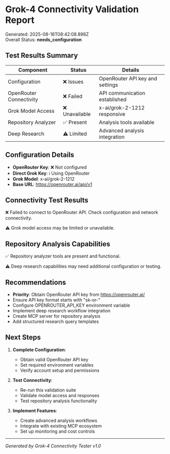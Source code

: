 # Grok-4 Connectivity Validation Report

Generated: 2025-08-16T08:42:08.898Z  
Overall Status: **needs_configuration**

## Test Results Summary

| Component | Status | Details |
|-----------|--------|---------|
| Configuration | ❌ Issues | OpenRouter API key and settings |
| OpenRouter Connectivity | ❌ Failed | API communication established |
| Grok Model Access | ❌ Unavailable | x-ai/grok-2-1212 responsive |
| Repository Analyzer | ✅ Present | Analysis tools available |
| Deep Research | ⚠️ Limited | Advanced analysis integration |

## Configuration Details

- **OpenRouter Key**: ❌ Not configured
- **Direct Grok Key**: ℹ️ Using OpenRouter
- **Grok Model**: x-ai/grok-2-1212
- **Base URL**: https://openrouter.ai/api/v1

## Connectivity Test Results

❌ Failed to connect to OpenRouter API. Check configuration and network connectivity.

⚠️ Grok model access may be limited or unavailable.

## Repository Analysis Capabilities

✅ Repository analyzer tools are present and functional.

⚠️ Deep research capabilities may need additional configuration or testing.

## Recommendations

- **Priority**: Obtain OpenRouter API key from https://openrouter.ai/
- Ensure API key format starts with "sk-or-"
- Configure OPENROUTER_API_KEY environment variable
- Implement deep research workflow integration
- Create MCP server for repository analysis
- Add structured research query templates

## Next Steps

1. **Complete Configuration**:
   - Obtain valid OpenRouter API key
   - Set required environment variables
   - Verify account setup and permissions

2. **Test Connectivity**:
   - Re-run this validation suite
   - Validate model access and responses
   - Test repository analysis functionality

3. **Implement Features**:
   - Create advanced analysis workflows
   - Integrate with existing MCP ecosystem
   - Set up monitoring and cost controls

---
*Generated by Grok-4 Connectivity Tester v1.0*
